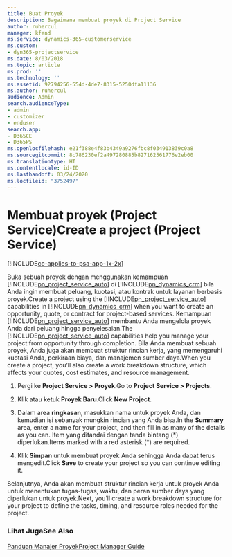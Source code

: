 ```yaml
---
title: Buat Proyek
description: Bagaimana membuat proyek di Project Service
author: ruhercul
manager: kfend
ms.service: dynamics-365-customerservice
ms.custom:
- dyn365-projectservice
ms.date: 8/03/2018
ms.topic: article
ms.prod: ''
ms.technology: ''
ms.assetid: 92794256-554d-4de7-8315-5250dfa11136
ms.author: ruhercul
audience: Admin
search.audienceType:
- admin
- customizer
- enduser
search.app:
- D365CE
- D365PS
ms.openlocfilehash: e21f388e4f83b4349a9276fbc8f034913839c0a8
ms.sourcegitcommit: 8c786230ef2a497280885b827162561776e2eb00
ms.translationtype: HT
ms.contentlocale: id-ID
ms.lasthandoff: 03/24/2020
ms.locfileid: "3752497"
---
```

# <a name="create-a-project-project-service"></a><span data-ttu-id="82db2-103">Membuat proyek (Project Service)</span><span class="sxs-lookup"><span data-stu-id="82db2-103">Create a project (Project Service)</span></span>

[!INCLUDE[cc-applies-to-psa-app-1x-2x](../includes/cc-applies-to-psa-app-1x-2x.md)]

<span data-ttu-id="82db2-104">Buka sebuah proyek dengan menggunakan kemampuan [!INCLUDE[pn_project_service_auto](../includes/pn-project-service-auto.md)] di [!INCLUDE[pn_dynamics_crm](../includes/pn-dynamics-crm.md)] bila Anda ingin membuat peluang, kuotasi, atau kontrak untuk layanan berbasis proyek.</span><span class="sxs-lookup"><span data-stu-id="82db2-104">Create a project using the [!INCLUDE[pn_project_service_auto](../includes/pn-project-service-auto.md)] capabilities in [!INCLUDE[pn_dynamics_crm](../includes/pn-dynamics-crm.md)] when you want to create an opportunity, quote, or contract for project-based services.</span></span> <span data-ttu-id="82db2-105">Kemampuan [!INCLUDE[pn_project_service_auto](../includes/pn-project-service-auto.md)] membantu Anda mengelola proyek Anda dari peluang hingga penyelesaian.</span><span class="sxs-lookup"><span data-stu-id="82db2-105">The [!INCLUDE[pn_project_service_auto](../includes/pn-project-service-auto.md)] capabilities help you manage your project from opportunity through completion.</span></span> <span data-ttu-id="82db2-106">Bila Anda membuat sebuah proyek, Anda juga akan membuat struktur rincian kerja, yang memengaruhi kuotasi Anda, perkiraan biaya, dan manajemen sumber daya.</span><span class="sxs-lookup"><span data-stu-id="82db2-106">When you create a project, you’ll also create a work breakdown structure, which affects your quotes, cost estimates, and resource management.</span></span>  
  
1.  <span data-ttu-id="82db2-107">Pergi ke **Project Service > Proyek**.</span><span class="sxs-lookup"><span data-stu-id="82db2-107">Go to **Project Service > Projects**.</span></span>  
  
2.  <span data-ttu-id="82db2-108">Klik atau ketuk **Proyek Baru**.</span><span class="sxs-lookup"><span data-stu-id="82db2-108">Click **New Project**.</span></span>  
  
3.  <span data-ttu-id="82db2-109">Dalam area **ringkasan**, masukkan nama untuk proyek Anda, dan kemudian isi sebanyak mungkin rincian yang Anda bisa.</span><span class="sxs-lookup"><span data-stu-id="82db2-109">In the **Summary** area, enter a name for your project, and then fill in as many of the details as you can.</span></span> <span data-ttu-id="82db2-110">Item yang ditandai dengan tanda bintang (\*) diperlukan.</span><span class="sxs-lookup"><span data-stu-id="82db2-110">Items marked with a red asterisk (\*) are required.</span></span>  
  
4.  <span data-ttu-id="82db2-111">Klik **Simpan** untuk membuat proyek Anda sehingga Anda dapat terus mengedit.</span><span class="sxs-lookup"><span data-stu-id="82db2-111">Click **Save** to create your project so you can continue editing it.</span></span>  
  
<span data-ttu-id="82db2-112">Selanjutnya, Anda akan membuat struktur rincian kerja untuk proyek Anda untuk menentukan tugas-tugas, waktu, dan peran sumber daya yang diperlukan untuk proyek.</span><span class="sxs-lookup"><span data-stu-id="82db2-112">Next, you’ll create a work breakdown structure for your project to define the tasks, timing, and resource roles needed for the project.</span></span>  
  
### <a name="see-also"></a><span data-ttu-id="82db2-113">Lihat Juga</span><span class="sxs-lookup"><span data-stu-id="82db2-113">See Also</span></span>  
 [<span data-ttu-id="82db2-114">Panduan Manajer Proyek</span><span class="sxs-lookup"><span data-stu-id="82db2-114">Project Manager Guide</span></span>](../project-service/project-manager-guide.md)
